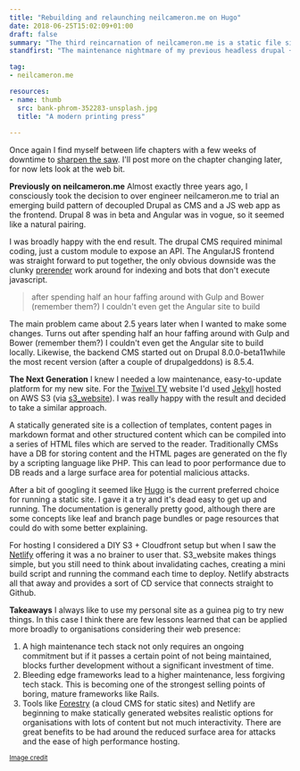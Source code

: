 ```yaml
---
title: "Rebuilding and relaunching neilcameron.me on Hugo"
date: 2018-06-25T15:02:09+01:00
draft: false
summary: "The third reincarnation of neilcameron.me is a static file site built on Hugo."
standfirst: "The maintenance nightmare of my previous headless drupal + Angular JS prompted me to move to something radically simpler."

tag: 
- neilcameron.me

resources:
- name: thumb
  src: bank-phrom-352283-unsplash.jpg
  title: "A modern printing press"
  
---
```

Once again I find myself between life chapters with a few weeks of downtime to [sharpen the saw](https://www.franklincovey.com/the-7-habits/habit-7.html). I'll post more on the chapter changing later, for now lets look at the web bit.

**Previously on neilcameron.me**
Almost exactly three years ago, I consciously took the decision to over engineer neilcameron.me to trial an emerging build pattern of decoupled Drupal as CMS and a JS web app as the frontend. Drupal 8 was in beta and Angular was in vogue, so it seemed like a natural pairing.

I was broadly happy with the end result. The drupal CMS required minimal coding, just a custom module to expose an API. The AngularJS frontend was straight forward to put together, the only obvious downside was the clunky [prerender](https://prerender.io/) work around for indexing and bots that don't execute javascript.

> after spending half an hour faffing around with Gulp and Bower (remember them?) I couldn't even get the Angular site to build

The main problem came about 2.5 years later when I wanted to make some changes. Turns out after spending half an hour faffing around with Gulp and Bower (remember them?) I couldn't even get the Angular site to build locally. Likewise, the backend CMS started out on Drupal 8.0.0-beta11while the most recent version (after a couple of drupalgeddons) is 8.5.4.

**The Next Generation**
I knew I needed a low maintenance, easy-to-update platform for my new site. For the [Twivel TV](https://twivel.tv) website I'd used [Jekyll](https://jekyllrb.com/) hosted on AWS S3 (via [s3_website](https://github.com/laurilehmijoki/s3_website)). I was really happy with the result and decided to take a similar approach.

A statically generated site is a collection of templates, content pages in markdown format and other structured content which can be compiled into a series of HTML files which are served to the reader. Traditionally CMSs have a DB for storing content and the HTML pages are generated on the fly by a scripting language like PHP. This can lead to poor performance due to DB reads and a large surface area for potential malicious attacks.

After a bit of googling it seemed like [Hugo](https://gohugo.io/) is the current preferred choice for running a static site. I gave it a try and it's dead easy to get up and running. The documentation is generally pretty good, although there are some concepts like leaf and branch page bundles or page resources that could do with some better explaining.

For hosting I considered a DIY S3 + Cloudfront setup but when I saw the [Netlify](https://www.netlify.com/) offering it was a no brainer to user that. S3_website makes things simple, but you still need to think about invalidating caches, creating a mini build script and running the command each time to deploy. Netlify abstracts all that away and provides a sort of CD service that connects straight to Github.

**Takeaways**
I always like to use my personal site as a guinea pig to try new things. In this case I think there are few lessons learned that can be applied more broadly to organisations considering their web presence:

1. A high maintenance tech stack not only requires an ongoing commitment but if it passes a certain point of not being maintained, blocks further development without a significant investment of time.
1. Bleeding edge frameworks lead to a higher maintenance, less forgiving tech stack. This is becoming one of the strongest selling points of boring, mature frameworks like Rails.
1. Tools like [Forestry](https://forestry.io) (a cloud CMS for static sites) and Netlify are beginning to make statically generated websites realistic options for organisations with lots of content but not much interactivity. There are great benefits to be had around the reduced surface area for attacks and the ease of high performance hosting.



<small>[Image credit](https://unsplash.com/photos/Tzm3Oyu_6sk)</small>